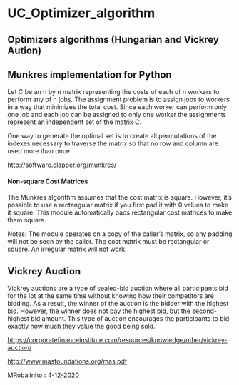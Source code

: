 # UC_Optimizer_algorithm
## Optimizers algorithms  (Hungarian and Vickrey Aution)

## Munkres implementation for Python
Let C be an n by n matrix representing the costs of each of n workers to perform any of n jobs.
The assignment problem is to assign jobs to workers in a way that minimizes the total cost. 
Since each worker can perform only one job and each job can be assigned to only one worker 
the assignments represent an independent set of the matrix C.

One way to generate the optimal set is to create all permutations of the indexes necessary 
to traverse the matrix so that no row and column are used more than once.

http://software.clapper.org/munkres/

#### Non-square Cost Matrices
The Munkres algorithm assumes that the cost matrix is square. However, it’s possible to use
a rectangular matrix if you first pad it with 0 values to make it square. 
This module automatically pads rectangular cost matrices to make them square.

Notes:
The module operates on a copy of the caller’s matrix, so any padding will not be
seen by the caller. The cost matrix must be rectangular or square. 
An irregular matrix will not work.

## Vickrey Auction

Vickrey auctions are a type of sealed-bid auction where all participants bid for the lot 
at the same time without knowing how their competitors are bidding. As a result, 
the winner of the auction is the bidder with the highest bid. 
However, the winner does not pay the highest bid, but the second-highest bid amount. 
This type of auction encourages the participants to bid exactly how much they value 
the good being sold.

https://corporatefinanceinstitute.com/resources/knowledge/other/vickrey-auction/

http://www.masfoundations.org/mas.pdf

MRobalinho : 4-12-2020
